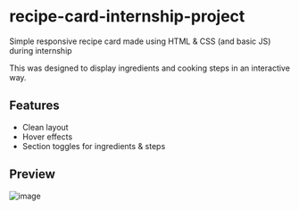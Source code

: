 # recipe-card-internship-project
Simple responsive recipe card made using HTML &amp; CSS (and basic JS) during internship
 
This was designed to display ingredients and cooking steps in an interactive way.

## Features
- Clean layout
- Hover effects
- Section toggles for ingredients & steps 

## Preview
![image](https://github.com/user-attachments/assets/d6c35279-90ab-44e0-9ef8-5c704acf2349)


